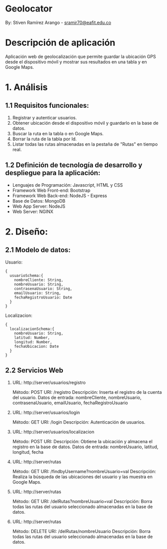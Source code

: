 # Geolocator

By: Stiven Ramírez Arango - sramir70@eafit.edu.co

# Descripción de aplicación

Aplicación web de geolocalización que permite guardar la ubicación GPS desde el dispositivo móvil y
mostrar sus resultados en una tabla y en Google Maps.

# 1. Análisis

## 1.1 Requisitos funcionales:

1. Registrar y autenticar usuarios.
2. Obtener ubicación desde el dispositivo móvil y guardarlo en la base de datos.
3. Buscar la ruta en la tabla o en Google Maps.
4. Borrar la ruta de la tabla por Id.
5. Listar todas las rutas almacenadas en la pestaña de "Rutas" en tiempo real.

## 1.2 Definición de tecnología de desarrollo y despliegue para la aplicación:

* Lenguajes de Programación: Javascript, HTML y CSS
* Framework Web Front-end: Bootstrap
* Framework Web Back-end: NodeJS - Express
* Base de Datos: MongoDB
* Web App Server: NodeJS
* Web Server: NGINX

# 2. Diseño:

## 2.1 Modelo de datos:

  Usuario:

    {
      usuarioSchema:{
        nombreCliente: String, 
        nombreUsuario: String, 
        contrasenaUsuario: String, 
        emailUsuario: String,
        fechaRegistroUsuario: Date 
      }
    }

  Localizacion:

    {
      localizacionSchema:{
        nombreUsuario: String, 
        latitud: Number, 
        longitud: Number, 
        fechaUbicacion: Date
      }
    }

## 2.2 Servicios Web

  1. URL: http://server/usuarios/registro

      Método: POST
      URI: /registro
      Descripción: Inserta el registro de la cuenta del usuario.
      Datos de entrada:
      nombreCliente, nombreUsuario, contrasenaUsuario, emailUsuario, fechaRegistroUsuario

  2. URL: http://server/usuarios/login

      Método: GET
      URI: /login
      Descripción: Autenticación de usuarios.

  3. URL: http://server/usuarios/localizacion

      Método: POST
      URI:
      Descripción: Obtiene la ubicación y almacena el registro en la base de datos.
      Datos de entrada:
      nombreUsuario, latitud, longitud, fecha

  4. URL: http://server/rutas

      Método: GET
      URI: /findbyUsername?nombreUsuario=val
      Descripción: Realiza la búsqueda de las ubicaciones del usuario y las muestra en Google Maps.

  5. URL: http://server/rutas

      Método: GET
      URI: /delRutas?nombreUsuario=val
      Descripción: Borra todas las rutas del usuario seleccionado almacenadas en la base de datos.

  6. URL: http://server/rutas

      Método: DELETE
      URI: /delRutas/nombreUsuario
      Descripción: Borra todas las rutas del usuario seleccionado almacenadas en la base de datos.